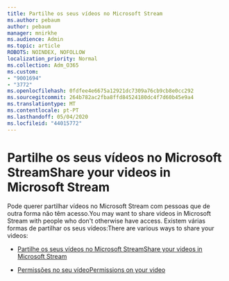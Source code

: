 ```yaml
---
title: Partilhe os seus vídeos no Microsoft Stream
ms.author: pebaum
author: pebaum
manager: mnirkhe
ms.audience: Admin
ms.topic: article
ROBOTS: NOINDEX, NOFOLLOW
localization_priority: Normal
ms.collection: Adm_O365
ms.custom:
- "9001694"
- "3772"
ms.openlocfilehash: 0fdfee4e6675a12921dc7309a76cb9cb8e0cc292
ms.sourcegitcommit: 264b782ac2fba8ffd84524180dc4f7d60b45e9a4
ms.translationtype: MT
ms.contentlocale: pt-PT
ms.lasthandoff: 05/04/2020
ms.locfileid: "44015772"
---
```

# <a name="share-your-videos-in-microsoft-stream"></a><span data-ttu-id="edf4c-102">Partilhe os seus vídeos no Microsoft Stream</span><span class="sxs-lookup"><span data-stu-id="edf4c-102">Share your videos in Microsoft Stream</span></span>

<span data-ttu-id="edf4c-103">Pode querer partilhar vídeos no Microsoft Stream com pessoas que de outra forma não têm acesso.</span><span class="sxs-lookup"><span data-stu-id="edf4c-103">You may want to share videos in Microsoft Stream with people who don't otherwise have access.</span></span> <span data-ttu-id="edf4c-104">Existem várias formas de partilhar os seus vídeos:</span><span class="sxs-lookup"><span data-stu-id="edf4c-104">There are various ways to share your videos:</span></span>

- [<span data-ttu-id="edf4c-105">Partilhe os seus vídeos no Microsoft Stream</span><span class="sxs-lookup"><span data-stu-id="edf4c-105">Share your videos in Microsoft Stream</span></span>](https://docs.microsoft.com/stream/portal-share-video)

- [<span data-ttu-id="edf4c-106">Permissões no seu vídeo</span><span class="sxs-lookup"><span data-stu-id="edf4c-106">Permissions on your video</span></span>](https://docs.microsoft.com/stream/portal-share-video#permissions-on-your-video)
